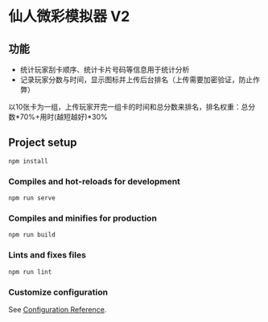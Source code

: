 # 仙人微彩模拟器 V2

## 功能
 - 统计玩家刮卡顺序、统计卡片号码等信息用于统计分析
 - 记录玩家分数与时间，显示图标并上传后台排名（上传需要加密验证，防止作弊）

以10张卡为一组，上传玩家开完一组卡的时间和总分数来排名，排名权重：总分数\*70%+用时(越短越好)\*30%



## Project setup
```
npm install
```

### Compiles and hot-reloads for development
```
npm run serve
```

### Compiles and minifies for production
```
npm run build
```

### Lints and fixes files
```
npm run lint
```

### Customize configuration
See [Configuration Reference](https://cli.vuejs.org/config/).
